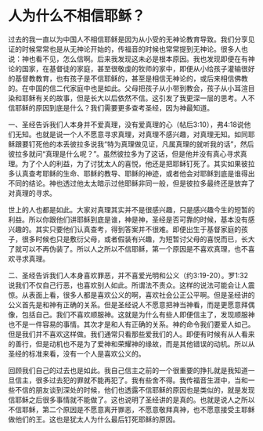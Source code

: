 # 人为什么不相信耶稣？



<p>过去的我一直以为中国人不相信耶稣是因为从小受的无神论教育导致。我们分享见证的时候常常也是从无神论开始的，传福音的时候也常常提到无神论。很多人也说：神也看不见，怎么信啊。后来我发现这未必是根本原因。我也发现即便在有神论的国家，在基督徒的家庭，甚至很敬虔的牧师的家中，即便从小给孩子灌输很好的基督教教育，也有孩子是不信耶稣的，甚至是相信无神论的，或后来相信佛教的。在中国的信二代家庭中也是如此。父母把孩子从小带到教会，孩子从小耳渲目染和耶稣有关的故事，但是长大以后依然不信。这引发了我更深一层的思考。人不信耶稣的原因到底是什么？我们需要更多查考圣经，因为神最知道。</p>

<p>一、圣经告诉我们人本身并不爱真理，没有爱真理的心（帖后3:10），弗4:18说他们无知。也就是说一个人不愿意寻求真理，对真理不感兴趣，对真理无知。如同耶稣跟要钉死他的本丢彼拉多说我“特为真理做见证，凡属真理的就听我的话”，然后彼拉多就问“真理是什么呢？”。虽然彼拉多为了这话，但是他并没有真心寻求真理。为了个人的利益，为了讨犹太人的喜悦，他还是把耶稣钉死了。其实如果彼拉多认真查考耶稣的生命、耶稣的教导、耶稣的神迹，或者他会对耶稣到底是谁得出不同的结论。神也透过他太太暗示过他耶稣非同一般，但是彼拉多最终还是放弃了对真理的寻求。</p>

<p>世上的人也都是如此。大家对真理其实并不是很感兴趣，只是感兴趣今生的短暂的利益。所以你跟他们讲耶稣到底是谁，神是神，圣经是否可靠的时候，基本没有感兴趣的。其实只要他们认真查考，得到答案并不很难。即便出生于基督家庭的孩子，很多时候也只是敷衍父母，或者假装有兴趣，为短暂讨父母的喜悦而已，长大了就可以不再伪装了。所以人之所以不信耶稣，第一个原因是不喜欢真理，也不喜欢寻求真理。</p>

<p>二、圣经告诉我们人本身喜欢罪恶，并不喜爱光明和公义（约3:19-20）。罗1:32说我们不仅自己行恶，也喜欢别人如此。所谓法不责众。这样的说法可能会让人震惊。从表面上看，很多人都是喜欢公义的啊，喜欢社会公正公平啊。但是圣经讲的公义首先是和神有正确的关系。但是圣经说人不愿意把神当神看，而是更愿意拜偶像，包括自己。我们不喜欢顺服神。这就是为什么有些人即便信主了，发现顺服神也不是一件容易的事情。其次才是和人有正确的关系。神的命令我们要爱人如己。但是我们并不喜欢这样做。我们通常只看那些爱我们的人。即便有时候有从人看来的善行，但是动机也不是为了爱神和荣耀神的缘故，而是其他错误的动机。所以从圣经的标准来看，没有一个人是喜欢公义的。</p>

<p>回顾我们自己的过去也是如此。我自己信主之前的一个很重要的挣扎就是我知道一旦信主，很多过去犯的罪就不能再犯了。我有些舍不得。我传福音生涯中，当和一些不信的朋友谈到深处的时候，他们也透露不信耶稣的原因也是类似的，就是发现信耶稣之后很多事情就不能做了。这也说明了圣经讲的是真的。也就是说人之所以不信耶稣，第二个原因是不愿意离开罪恶，不愿意敬拜真神，也不愿意接受主耶稣做他们的王。这也是犹太人为什么最后钉死耶稣的原因。</p>

<p>&nbsp;</p>